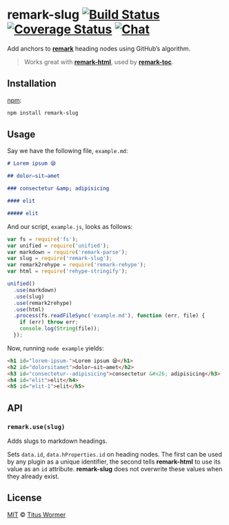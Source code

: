 # remark-slug [![Build Status][build-badge]][build-status] [![Coverage Status][coverage-badge]][coverage-status] [![Chat][chat-badge]][chat]

Add anchors to [**remark**][remark] heading nodes using GitHub’s
algorithm.

> Works great with [**remark-html**][html], used by [**remark-toc**][toc].

## Installation

[npm][]:

```bash
npm install remark-slug
```

## Usage

Say we have the following file, `example.md`:

```markdown
# Lorem ipsum 😪

## dolor—sit—amet

### consectetur &amp; adipisicing

#### elit

##### elit
```

And our script, `example.js`, looks as follows:

```javascript
var fs = require('fs');
var unified = require('unified');
var markdown = require('remark-parse');
var slug = require('remark-slug');
var remark2rehype = require('remark-rehype');
var html = require('rehype-stringify');

unified()
  .use(markdown)
  .use(slug)
  .use(remark2rehype)
  .use(html)
  .process(fs.readFileSync('example.md'), function (err, file) {
    if (err) throw err;
    console.log(String(file));
  });
```

Now, running `node example` yields:

```html
<h1 id="lorem-ipsum-">Lorem ipsum 😪</h1>
<h2 id="dolorsitamet">dolor—sit—amet</h2>
<h3 id="consectetur--adipisicing">consectetur &#x26; adipisicing</h3>
<h4 id="elit">elit</h4>
<h5 id="elit-1">elit</h5>
```

## API

### `remark.use(slug)`

Adds slugs to markdown headings.

Sets `data.id`, `data.hProperties.id` on heading nodes.  The first can be
used by any plugin as a unique identifier, the second tells **remark-html**
to use its value as an `id` attribute. **remark-slug** does not overwrite
these values when they already exist.

## License

[MIT][license] © [Titus Wormer][author]

<!-- Definitions -->

[build-badge]: https://img.shields.io/travis/wooorm/remark-slug.svg

[build-status]: https://travis-ci.org/wooorm/remark-slug

[coverage-badge]: https://img.shields.io/codecov/c/github/wooorm/remark-slug.svg

[coverage-status]: https://codecov.io/github/wooorm/remark-slug

[chat-badge]: https://img.shields.io/gitter/room/wooorm/remark.svg

[chat]: https://gitter.im/wooorm/remark

[license]: LICENSE

[author]: http://wooorm.com

[npm]: https://docs.npmjs.com/cli/install

[remark]: https://github.com/wooorm/remark

[html]: https://github.com/wooorm/remark-html

[toc]: https://github.com/wooorm/remark-toc

